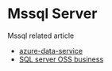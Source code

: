 # Mssql Server
Mssql related article 

- [azure-data-service](azure-data-service/README.md)
- [SQL server OSS business](oss)
